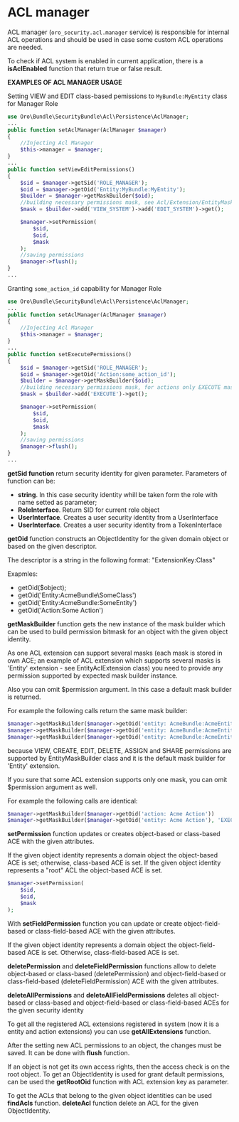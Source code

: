 ACL manager
========

ACL manager (`oro_security.acl.manager` service) is responsible for internal ACL operations and should be used in case some custom ACL operations are needed.

To check if ACL system is enabled in current application, there is a **isAclEnabled** function that return true or false result.

**EXAMPLES OF ACL MANAGER USAGE**

Setting VIEW and EDIT class-based pemissions to `MyBundle:MyEntity` class for Manager Role

``` php
use Oro\Bundle\SecurityBundle\Acl\Persistence\AclManager;
...
public function setAclManager(AclManager $manager)
{
    //Injecting Acl Manager
    $this->manager = $manager;
}
...
public function setViewEditPermissions()
{
    $sid = $manager->getSid('ROLE_MANAGER');
    $oid = $manager->getOid('Entity:MyBundle:MyEntity');
    $builder = $manager->getMaskBuilder($oid);
    //building necessary permissions mask, see Acl/Extension/EntityMaskBuilder class for a list of permission constants
    $mask = $builder->add('VIEW_SYSTEM')->add('EDIT_SYSTEM')->get();

    $manager->setPermission(
        $sid,
        $oid,
        $mask
    );
    //saving permissions
    $manager->flush();
}
...
```

 Granting `some_action_id` capability for Manager Role

``` php
use Oro\Bundle\SecurityBundle\Acl\Persistence\AclManager;
...
public function setAclManager(AclManager $manager)
{
    //Injecting Acl Manager
    $this->manager = $manager;
}
...
public function setExecutePermissions()
{
    $sid = $manager->getSid('ROLE_MANAGER');
    $oid = $manager->getOid('Action:some_action_id');
    $builder = $manager->getMaskBuilder($oid);
    //building necessary permissions mask, for actions only EXECUTE mask is currently available
    $mask = $builder->add('EXECUTE')->get();

    $manager->setPermission(
        $sid,
        $oid,
        $mask
    );
    //saving permissions
    $manager->flush();
}
...
```

**getSid function** return security identity for given parameter. Parameters of function can be:

 - **string**. In this case security identity whill be taken form the role with name setted as parameter;
 - **RoleInterface**. Return SID for current role object
 - **UserInterface**.  Creates a user security identity from a UserInterface
 - **UserInterface**. Creates a user security identity from a TokenInterface

**getOid** function constructs an ObjectIdentity for the given domain object or based on the given descriptor.

The descriptor is a string in the following format: "ExtensionKey:Class"

Exapmles:

 - getOid($object);
 - getOid('Entity:AcmeBundle\SomeClass')
 - getOid('Entity:AcmeBundle:SomeEntity')
 - getOid('Action:Some Action')

**getMaskBuilder** function gets the new instance of the mask builder which can be used to build permission bitmask for an object with the given object identity.

 As one ACL extension can support several masks (each mask is stored in own ACE; an example of ACL extension which supports several masks is 'Entity' extension - see EntityAclExtension class) you need to provide any permission supported by expected mask builder instance.

Also you can omit $permission argument. In this case a default mask builder is returned.

For example the following calls return the same mask builder:

``` php
$manager->getMaskBuilder($manager->getOid('entity: AcmeBundle:AcmeEntity'))
$manager->getMaskBuilder($manager->getOid('entity: AcmeBundle:AcmeEntity'), 'VIEW')
$manager->getMaskBuilder($manager->getOid('entity: AcmeBundle:AcmeEntity'), 'DELETE')
```

because VIEW, CREATE, EDIT, DELETE, ASSIGN and SHARE permissions are supported by EntityMaskBuilder class and it is the default mask builder for 'Entity' extension.

If you sure that some ACL extension supports only one mask, you can omit $permission argument as well.

For example the following calls are identical:

``` php
$manager->getMaskBuilder($manager->getOid('action: Acme Action'))
$manager->getMaskBuilder($manager->getOid('entity: Acme Action'), 'EXECUTE')
```

**setPermission**  function updates or creates object-based or class-based ACE with the given attributes.

If the given object identity represents a domain object the object-based ACE is set;
otherwise, class-based ACE is set.
If the given object identity represents a "root" ACL the object-based ACE is set.

``` php
$manager->setPermission(
    $sid,
    $oid,
    $mask
);
```
With **setFieldPermission** function you can update or create object-field-based or class-field-based ACE with the given attributes.

If the given object identity represents a domain object the object-field-based ACE is set.
Otherwise, class-field-based ACE is set.

**deletePermission** and **deleteFieldPermission** functions allow to delete object-based or class-based (deletePermission) and object-field-based or class-field-based (deleteFieldPermission) ACE with the given attributes.

**deleteAllPermissions** and **deleteAllFieldPermissions** deletes all object-based or class-based and object-field-based or class-field-based ACEs for the given security identity

To get all the registered ACL extensions registered in system (now it is a entity and action extensions) you can use **getAllExtensions** function.

After the setting new ACL permissions to an object, the changes must be saved. It can be done with **flush** function.

If an object is not get its own access rights, then the access check is on the root object. To get an ObjectIdentity is used for grant default permissions, can be used the **getRootOid** function with ACL extension key as parameter.

To get the ACLs that belong to the given object identities can be used **findAcls** function. **deleteAcl** function delete an ACL for the given ObjectIdentity.
